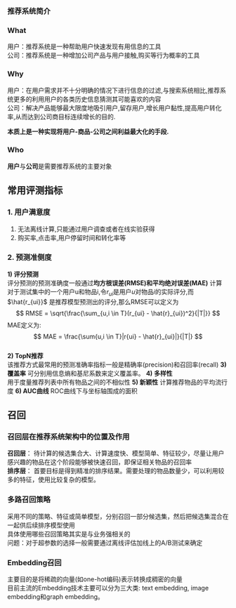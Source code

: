 
### 推荐系统简介
### What 
用户：推荐系统是一种帮助用户快速发现有用信息的工具  
公司：推荐系统是一种增加公司产品与用户接触,购买等行为概率的工具  
### Why  
用户：在用户需求并不十分明确的情况下进行信息的过滤,与搜索系统相比,推荐系统更多的利用用户的各类历史信息猜测其可能喜欢的内容  
公司：解决产品能够最大限度地吸引用户,留存用户,增长用户黏性,提高用户转化率,从而达到公司商目标连续增长的目的.

**本质上是一种实现将用户-商品-公司之间利益最大化的手段.**

### Who
**用户**与**公司**是需要推荐系统的主要对象

## 常用评测指标
### 1. 用户满意度
1) 无法离线计算,只能通过用户调查或者在线实验获得  
2) 购买率,点击率,用户停留时间和转化率等  
### 2. 预测准侧度
**1) 评分预测**  
评分预测的预测准确度一般通过**均方根误差(RMSE)**和**平均绝对误差(MAE)** 计算  
对于测试集中的一个用户u和物品i,令$r_{ui}$是用户$u$对物品$i$的实际评分,而 $\hat{r_{ui}}$ 是推荐模型预测出的评分,那么RMSE可以定义为
$$
  RMSE = \sqrt{\frac{\sum_{u,i \in T}(r_{ui} - \hat{r}_{ui})^2}{|T|}}
$$
MAE定义为: 
$$
MAE = \frac{\sum{u,i \in T}|r{ui} - \hat{r}_{ui}|}{|T|}
$$  
**2) TopN推荐**  
该推荐方式最常用的预测准确率指标一般是精确率(precision)和召回率(recall)
**3) 覆盖率**
可分别用信息熵和基尼系数来定义覆盖率。
**4) 多样性**  
用于度量推荐列表中所有物品之间的不相似性
**5) 新颖性**
计算推荐物品的平均流行度
**6) AUC曲线**
ROC曲线下与坐标轴围成的面积

## 召回
### 召回层在推荐系统架构中的位置及作用

**召回层**： 待计算的候选集合大、计算速度快、模型简单、特征较少，尽量让用户感兴趣的物品在这个阶段能够被快速召回，即保证相关物品的召回率  
**排序层**： 首要目标是得到精准的排序结果。需要处理的物品数量少，可以利用较多的特征，使用比较复杂的模型。  

### 多路召回策略  
采用不同的策略、特征或简单模型，分别召回一部分候选集，然后把候选集混合在一起供后续排序模型使用  
具体使用哪些召回策略其实是与业务强相关的  
问题：对于超参数的选择一般需要通过离线评估加线上的A/B测试来确定  

### Embedding召回
主要目的是将稀疏的向量(如one-hot编码)表示转换成稠密的向量  
目前主流的Embedding技术主要可以分为三大类: text embedding, image embedding和graph embedding。  
